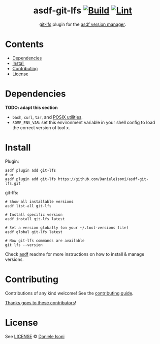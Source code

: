 <div align="center">

# asdf-git-lfs [![Build](https://github.com/DanieleIsoni/asdf-git-lfs/actions/workflows/build.yml/badge.svg)](https://github.com/DanieleIsoni/asdf-git-lfs/actions/workflows/build.yml) [![Lint](https://github.com/DanieleIsoni/asdf-git-lfs/actions/workflows/lint.yml/badge.svg)](https://github.com/DanieleIsoni/asdf-git-lfs/actions/workflows/lint.yml)

[git-lfs](https://git-lfs.com/) plugin for the [asdf version manager](https://asdf-vm.com).

</div>

# Contents

- [Dependencies](#dependencies)
- [Install](#install)
- [Contributing](#contributing)
- [License](#license)

# Dependencies

**TODO: adapt this section**

- `bash`, `curl`, `tar`, and [POSIX utilities](https://pubs.opengroup.org/onlinepubs/9699919799/idx/utilities.html).
- `SOME_ENV_VAR`: set this environment variable in your shell config to load the correct version of tool x.

# Install

Plugin:

```shell
asdf plugin add git-lfs
# or
asdf plugin add git-lfs https://github.com/DanieleIsoni/asdf-git-lfs.git
```

git-lfs:

```shell
# Show all installable versions
asdf list-all git-lfs

# Install specific version
asdf install git-lfs latest

# Set a version globally (on your ~/.tool-versions file)
asdf global git-lfs latest

# Now git-lfs commands are available
git lfs --version
```

Check [asdf](https://github.com/asdf-vm/asdf) readme for more instructions on how to
install & manage versions.

# Contributing

Contributions of any kind welcome! See the [contributing guide](contributing.md).

[Thanks goes to these contributors](https://github.com/DanieleIsoni/asdf-git-lfs/graphs/contributors)!

# License

See [LICENSE](LICENSE) © [Daniele Isoni](https://github.com/DanieleIsoni/)
